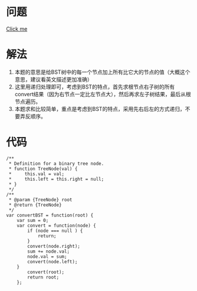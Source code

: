 # 问题
[Click me](https://leetcode.com/problems/convert-bst-to-greater-tree/description/)
# 解法
1. 本题的意思是给BST树中的每一个节点加上所有比它大的节点的值（大概这个意思，建议看英文描述更加准确）
2. 这里用递归处理即可，考虑到BST的特点，首先求根节点右子树的所有convert结果（因为右节点一定比左节点大），然后再求左子树结果，最后从根节点遍历。
3. 本题求和比较简单，重点是考虑到BST的特点，采用先右后左的方式递归，不要弄反顺序。
# 代码
```
/**
 * Definition for a binary tree node.
 * function TreeNode(val) {
 *     this.val = val;
 *     this.left = this.right = null;
 * }
 */
/**
 * @param {TreeNode} root
 * @return {TreeNode}
 */
var convertBST = function(root) {
    var sum = 0;
    var convert = function(node) {
        if (node === null ) {
            return;
        }    
        convert(node.right);
        sum += node.val;
        node.val = sum;
        convert(node.left);
    }
        convert(root);
        return root;
    };


```
